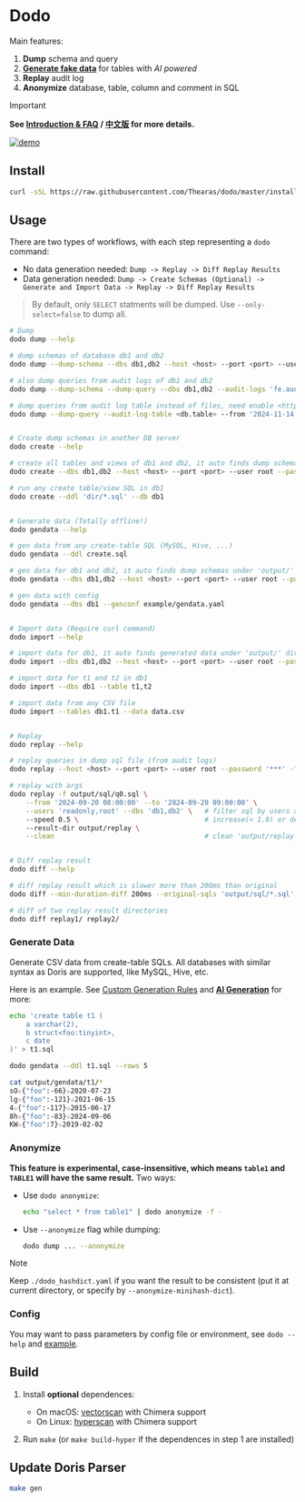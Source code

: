 # Dodo

Main features:

1. **Dump** schema and query
2. [**Generate fake data**](#generate-data) for tables with *AI powered*
3. **Replay** audit log
4. **Anonymize** database, table, column and comment in SQL

> [!IMPORTANT]
> **See [Introduction & FAQ](./introduction.md) / [中文版](./introduction-zh.md) for more details.**

[![demo](https://asciinema.org/a/706093.svg)](https://asciinema.org/a/706093)

## Install

```sh
curl -sSL https://raw.githubusercontent.com/Thearas/dodo/master/install.sh | bash
```

## Usage

There are two types of workflows, with each step representing a `dodo` command:

- No data generation needed: `Dump -> Replay -> Diff Replay Results`
- Data generation needed: `Dump -> Create Schemas (Optional) -> Generate and Import Data -> Replay -> Diff Replay Results`

> By default, only `SELECT` statments will be dumped. Use `--only-select=false` to dump all.

```sh
# Dump
dodo dump --help

# dump schemas of database db1 and db2
dodo dump --dump-schema --dbs db1,db2 --host <host> --port <port> --user root --password '***' 

# also dump queries from audit logs of db1 and db2
dodo dump --dump-schema --dump-query --dbs db1,db2 --audit-logs 'fe.audit.log,fe.audit.log.20240802-1'

# dump queries from audit log table instead of files, need enable <https://doris.apache.org/docs/admin-manual/audit-plugin>
dodo dump --dump-query --audit-log-table <db.table> --from '2024-11-14 18:45:25' --to '2024-11-14 18:45:26'


# Create dump schemas in another DB server
dodo create --help

# create all tables and views of db1 and db2, it auto finds dump schemas under 'output/' dir
dodo create --dbs db1,db2 --host <host> --port <port> --user root --password '***'

# run any create table/view SQL in db1
dodo create --ddl 'dir/*.sql' --db db1


# Generate data (Totally offline!)
dodo gendata --help

# gen data from any create-table SQL (MySQL, Hive, ...)
dodo gendata --ddl create.sql

# gen data for db1 and db2, it auto finds dump schemas under 'output/' dir
dodo gendata --dbs db1,db2 --host <host> --port <port> --user root --password '***'

# gen data with config
dodo gendata --dbs db1 --genconf example/gendata.yaml


# Import data (Require curl command)
dodo import --help

# import data for db1, it auto finds generated data under 'output/' dir
dodo import --dbs db1,db2 --host <host> --port <port> --user root --password '***'

# import data for t1 and t2 in db1
dodo import --dbs db1 --table t1,t2

# import data from any CSV file
dodo import --tables db1.t1 --data data.csv


# Replay
dodo replay --help

# replay queries in dump sql file (from audit logs)
dodo replay --host <host> --port <port> --user root --password '***' -f output/sql/q0.sql

# replay with args
dodo replay -f output/sql/q0.sql \
    --from '2024-09-20 08:00:00' --to '2024-09-20 09:00:00' \
    --users 'readonly,root' --dbs 'db1,db2' \   # filter sql by users and databases
    --speed 0.5 \                               # increase(< 1.0) or decrease(> 1.0) the time between two serial sqls proportionally, default 1
    --result-dir output/replay \
    --clean                                     # clean 'output/replay' dir before replay


# Diff replay result
dodo diff --help

# diff replay result which is slower more than 200ms than original
dodo diff --min-duration-diff 200ms --original-sqls 'output/sql/*.sql' output/replay

# diff of two replay result directories
dodo diff replay1/ replay2/
```

### Generate Data

Generate CSV data from create-table SQLs. All databases with similar syntax as Doris are supported, like MySQL, Hive, etc.

Here is an example. See [Custom Generation Rules](./introduction.md#custom-generation-rules) and **[AI Generation](./introduction.md#ai-generation)** for more:

```sh
echo 'create table t1 (
    a varchar(2),
    b struct<foo:tinyint>,
    c date
)' > t1.sql

dodo gendata --ddl t1.sql --rows 5

cat output/gendata/t1/*
sO☆{"foo":-66}☆2020-07-23
lg☆{"foo":-121}☆2021-06-15
4☆{"foo":-117}☆2015-06-17
8h☆{"foo":-83}☆2024-09-06
KW☆{"foo":7}☆2019-02-02
```

### Anonymize

**This feature is experimental, case-insensitive, which means `table1` and `TABLE1` will have the same result.** Two ways:

- Use `dodo anonymize`:

    ```bash
    echo "select * from table1" | dodo anonymize -f -
    ```

- Use `--anonymize` flag while dumping:

    ```bash
    dodo dump ... --anonymize
    ```

> [!NOTE]
> Keep `./dodo_hashdict.yaml` if you want the result to be consistent (put it at current directory, or specify by `--anonymize-minihash-dict`).

### Config

You may want to pass parameters by config file or environment, see `dodo --help` and [example](./example/example.dodo.yaml).

## Build

1. Install **optional** dependences:

    - On macOS: [vectorscan](https://github.com/VectorCamp/vectorscan) with Chimera support
    - On Linux: [hyperscan](https://intel.github.io/hyperscan) with Chimera support

2. Run `make` (or `make build-hyper` if the dependences in step 1 are installed)

## Update Doris Parser

```sh
make gen
```
